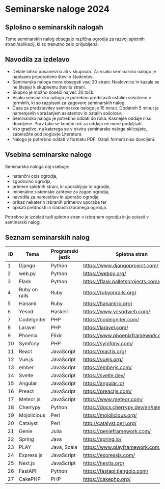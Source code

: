 # Seminarske naloge 2024

## Splošno o seminarskih nalogah
Teme seminarskih nalog obsegajo različna ogrodja za razvoj spletnih strani/aplikacij, ki
so trenutno zelo priljubljena.

## Navodila za izdelavo

- Delate lahko posamezno ali v skupinah. Za vsako seminarsko nalogo je napisano priporočeno število študentov.
- Seminarska naloga mora obsegati vsaj 20 strani. Naslovnica in kazala se ne štejejo k skupnemu številu strani.
- Skupno je možno doseči največ 30 točk.
- Vsako seminarsko nalogo je potrebno predstaviti ostalim sošolcem v terminih, ki so razpisani za zagovore seminarskih nalog.
- Časa za predstavitev seminarske naloge je 15 minut. Dodatnih 5 minut je namenjenih vprašanjem asistentov in ostalih sošolcev.
- Seminarsko nalogo je potrebno oddati do roka. Kasnejše oddaje niso dovoljene. Prav tako se končni rok za oddajo ne more podaljšati.
- Vso gradivo, na katerega se v okviru seminarske naloge sklicujete, zabeležite pod poglavje Literatura.
- Nalogo je potrebno oddati v formatu PDF. Ostali formati niso dovoljeni.

## Vsebina seminarske naloge

Seminarska naloga naj vsebuje:
- natančni opis ogrodja,
- zgodovino ogrodja,
- primere spletnih strani, ki uporabljajo to ogrodje,
- minimalne sistemske zahteve za zagon ogrodja,
- navodila za namestitev in uporabo ogrodja,
- prikaz nekaterih izbranih primerov uporabe ter
- opisati prednosti in slabosti izbranega ogrodja.

Potrebno je izdelati tudi spletno stran v izbranem ogrodju in jo opisati v seminarski nalogi.

## Seznam seminarskih nalog

| ID  | Tema          | Programski jezik | Spletna stran                               | Št. študentov |
|-----|---------------|------------------|---------------------------------------------|---------------|
| 1   | Django        | Python           | https://www.djangoproject.com/              | 3             |
| 2   | web.py        | Python           | https://webpy.org/                          | 2             |
| 3   | Flask         | Python           | https://flask.palletsprojects.com/en/2.2.x/ | 2             |
| 4   | Ruby on rails | Ruby             | https://rubyonrails.org/                    | 3             |
| 5   | Hanami        | Ruby             | https://hanamirb.org/                       | 2             |
| 6   | Yesod         | Haskell          | https://www.yesodweb.com/                   | 2             |
| 7   | CodeIgniter   | PHP              | https://codeigniter.com/                    | 3             |
| 8   | Laravel       | PHP              | https://laravel.com/                        | 3             |
| 9   | Phoenix       | Elixir           | https://www.phoenixframework.org/           | 3             |
| 10  | Symfony       | PHP              | https://symfony.com/                        | 2             |
| 11  | React         | JavaScript       | https://reactjs.org/                        | 3             |
| 12  | Vue.js        | JavaScript       | https://vuejs.org/                          | 3             |
| 13  | ember         | JavaScript       | https://emberjs.com/                        | 3             |
| 14  | Svelte        | JavaScript       | https://svelte.dev/                         | 3             |
| 15  | Angular       | JavaScript       | https://angular.io/                         | 3             |
| 16  | Preact        | JavaScript       | https://preactjs.com/                       | 3             |
| 17  | Meteor.js     | JavaScript       | https://www.meteor.com/                     | 3             |
| 18  | Cherrypy      | Python           | https://docs.cherrypy.dev/en/latest/        | 2             |
| 19  | Mojolicious   | Perl             | https://mojolicious.org/                    | 2             |
| 20  | Catalyst      | Perl             | http://catalyst.perl.org/                   | 2             |
| 21  | Genie         | Julia            | https://genieframework.com/                 | 3             |
| 22  | Spring        | Java             | https://spring.io/                          | 2             |
| 23  | PLAY          | Java, Scala      | https://www.playframework.com/              | 3             |
| 24  | Express.js    | JavaScript       | https://expressjs.com/                      | 2             |
| 25  | Next.js       | JavaScript       | https://nextjs.org/                         | 3             |
| 26  | FastAPI       | Python           | https://fastapi.tiangolo.com/               | 2             |
| 27  | CakePHP       | PHP              | https://cakephp.org/                        | 3             |
